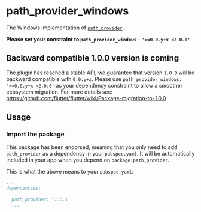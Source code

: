# path_provider_windows

The Windows implementation of [`path_provider`][1].

**Please set your constraint to `path_provider_windows: '>=0.0.y+x <2.0.0'`**

## Backward compatible 1.0.0 version is coming
The plugin has reached a stable API, we guarantee that version `1.0.0` will be backward compatible with `0.0.y+z`.
Please use `path_provider_windows: '>=0.0.y+x <2.0.0'` as your dependency constraint to allow a smoother ecosystem migration.
For more details see: https://github.com/flutter/flutter/wiki/Package-migration-to-1.0.0

## Usage

### Import the package

This package has been endorsed, meaning that you only need to add `path_provider`
as a dependency in your `pubspec.yaml`. It will be automatically included in your app
when you depend on `package:path_provider`.

This is what the above means to your `pubspec.yaml`:

```yaml
...
dependencies:
  ...
  path_provider: ^1.5.1
  ...
```

[1]:../